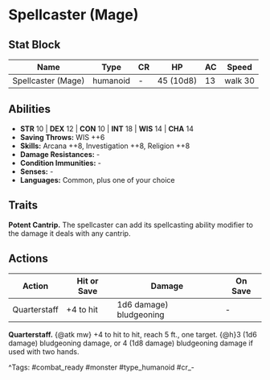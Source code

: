 # Spellcaster (Mage)

## Stat Block

| Name | Type | CR | HP | AC | Speed |
|------|------|----|----|----|-------|
| Spellcaster (Mage) | humanoid | - | 45 (10d8) | 13 | walk 30 |

## Abilities

- **STR** 10 | **DEX** 12 | **CON** 10 | **INT** 18 | **WIS** 14 | **CHA** 14
- **Saving Throws:** WIS ++6  
- **Skills:** Arcana ++8, Investigation ++8, Religion ++8  
- **Damage Resistances:** -  
- **Condition Immunities:** -  
- **Senses:** -  
- **Languages:** Common, plus one of your choice

## Traits

**Potent Cantrip.** The spellcaster can add its spellcasting ability modifier to the damage it deals with any cantrip.


## Actions

| Action | Hit or Save | Damage | On Save |
|--------|--------------|--------|----------|
| Quarterstaff | +4 to hit | 1d6 damage) bludgeoning | - |

**Quarterstaff.** {@atk mw} +4 to hit to hit, reach 5 ft., one target. {@h}3 (1d6 damage) bludgeoning damage, or 4 (1d8 damage) bludgeoning damage if used with two hands.


^Tags: #combat_ready #monster #type_humanoid #cr_-